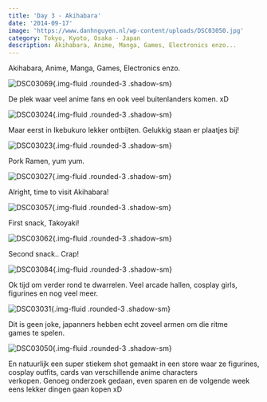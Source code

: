 ```yaml
---
title: 'Day 3 - Akihabara'
date: '2014-09-17'
image: 'https://www.danhnguyen.nl/wp-content/uploads/DSC03050.jpg'
category: Tokyo, Kyoto, Osaka - Japan
description: Akihabara, Anime, Manga, Games, Electronics enzo...
---
```


Akihabara, Anime, Manga, Games, Electronics enzo.

![DSC03069](https://www.danhnguyen.nl/wp-content/uploads/DSC03069-1024x575.jpg){.img-fluid .rounded-3 .shadow-sm}

De plek waar veel anime fans en ook veel buitenlanders komen. xD

![DSC03024](https://www.danhnguyen.nl/wp-content/uploads/DSC03024-1024x575.jpg){.img-fluid .rounded-3 .shadow-sm}

Maar eerst in Ikebukuro lekker ontbijten. Gelukkig staan er plaatjes bij!

![DSC03023](https://www.danhnguyen.nl/wp-content/uploads/DSC03023-1024x575.jpg){.img-fluid .rounded-3 .shadow-sm}

Pork Ramen, yum yum.

![DSC03027](https://www.danhnguyen.nl/wp-content/uploads/DSC03027-1024x575.jpg){.img-fluid .rounded-3 .shadow-sm}

Alright, time to visit Akihabara!

![DSC03057](https://www.danhnguyen.nl/wp-content/uploads/DSC03057-1024x575.jpg){.img-fluid .rounded-3 .shadow-sm}

First snack, Takoyaki!

![DSC03062](https://www.danhnguyen.nl/wp-content/uploads/DSC03062-1024x575.jpg){.img-fluid .rounded-3 .shadow-sm}

Second snack.. Crap!

![DSC03084](https://www.danhnguyen.nl/wp-content/uploads/DSC03084-1024x575.jpg){.img-fluid .rounded-3 .shadow-sm}

Ok tijd om verder rond te dwarrelen. Veel arcade hallen, cosplay girls, figurines en nog veel meer.

![DSC03031](https://www.danhnguyen.nl/wp-content/uploads/DSC03031-1024x575.jpg){.img-fluid .rounded-3 .shadow-sm}

Dit is geen joke, japanners hebben echt zoveel armen om die ritme games te spelen.

![DSC03050](https://www.danhnguyen.nl/wp-content/uploads/DSC03050-1024x575.jpg){.img-fluid .rounded-3 .shadow-sm}

En natuurlijk een super stiekem shot gemaakt in een store waar ze figurines, cosplay outfits, cards van verschillende anime characters verkopen. Genoeg onderzoek gedaan, even sparen en de volgende week eens lekker dingen gaan kopen xD
